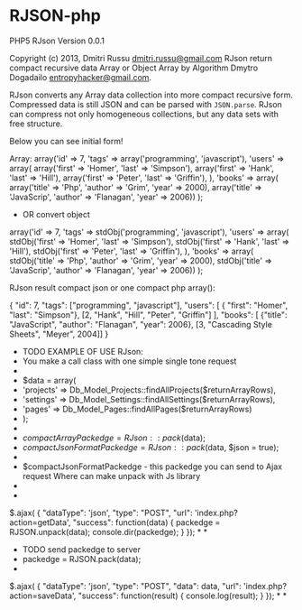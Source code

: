 RJSON-php
=========

PHP5 RJson Version 0.0.1

Copyright (c) 2013, Dmitri Russu <dmitri.russu@gmail.com>
RJson return compact recursive data Array or Object Array by Algorithm Dmytro Dogadailo <entropyhacker@gmail.com>.

RJson converts any Array data collection into more compact recursive
form. Compressed data is still JSON and can be parsed with `JSON.parse`. RJson
can compress not only homogeneous collections, but any data sets with free
structure.

Below you can see initial form!

Array:
array('id' => 7,
'tags' => array('programming', 'javascript'),
'users' => array(
array('first' => 'Homer', 'last' => 'Simpson'),
array('first' => 'Hank', 'last' => 'Hill'),
array('first' => 'Peter', 'last' => 'Griffin'),
),
'books' => array(
array('title' => 'Php', 'author' => 'Grim', 'year' => 2000),
array('title' => 'JavaScrip', 'author' => 'Flanagan', 'year' => 2006))
);

* OR convert object

array('id' => 7,
'tags' => stdObj('programming', 'javascript'),
'users' => array(
stdObj('first' => 'Homer', 'last' => 'Simpson'),
stdObj('first' => 'Hank', 'last' => 'Hill'),
stdObj('first' => 'Peter', 'last' => 'Griffin'),
),
'books' => array(
stdObj('title' => 'Php', 'author' => 'Grim', 'year' => 2000),
stdObj('title' => 'JavaScrip', 'author' => 'Flanagan', 'year' => 2006))
);


RJson result compact json or one compact php array():


{ "id": 7,
"tags": ["programming", "javascript"],
"users": [
{ "first": "Homer", "last": "Simpson"},
[2, "Hank", "Hill", "Peter", "Griffin"]
],
"books": [
{"title": "JavaScript", "author": "Flanagan", "year": 2006},
[3, "Cascading Style Sheets", "Meyer", 2004]]
}
* TODO EXAMPLE OF USE RJson:
* You make a call class with one simple single tone request
*
* $data = array(
* 'projects' => Db_Model_Projects::findAllProjects($returnArrayRows),
* 'settings' => Db_Model_Settings::findAllSettings($returnArrayRows),
* 'pages' => Db_Model_Pages::findAllPages($returnArrayRows)
* );
*
* $compactArrayPackedge = RJson::pack($data);
* $compactJsonFormatPackedge = RJson::pack($data, $json = true);
*
* $compactJsonFormatPackedge - this packedge you can send to Ajax request Where can make unpack with Js library
*
* <scrip language="JavaScript" type="text/javascript" >
$.ajax( {
"dataType": 'json',
"type": "POST",
"url": 'index.php?action=getData',
"success": function(data) {
packedge = RJSON.unpack(data);
console.dir(packedge);
}
});
*
*
* TODO send packedge to server
* packedge = RJSON.pack(data);
*
$.ajax( {
"dataType": 'json',
"type": "POST",
"data": data,
"url": 'index.php?action=saveData',
"success": function(result) {
console.log(result);
}
});
*
*<script>
*
* RJson is a good practice to use on your Applications which make requests at server for obtains a big data
* to client Application.
